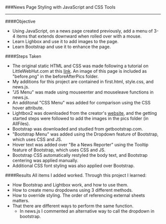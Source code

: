 ###News Page Styling with JavaScript and CSS Tools
___
####Objective
* Using JavaScript, on a news page created previously, add a menu of 3-4 items that extends downward when rolled over with a mouse.
* Learn Lighbox and use it to add images to the page.
* Learn Bootstrap and use it to enhance the page.

####Steps Taken
* The original static HTML and CSS was made following a tutorial on LittleWebHut.com at this [link]. An image of this page is included as "before.png" in the beforeAfterPics folder.
* My additions for this project are contained in first.html, style.css, and news.js.
* "JS Menu" was made using mouseenter and mouseleave functions in news.js.
* An additonal "CSS Menu" was added for comparison using the CSS hover attribute.
* Lightbox2 was downloaded from the creator's [website], and the getting started steps were followed to add the images in the pics folder (in AllFiles).
* Bootstrap was downloaded and studied from getbootstrap.com.
* "Bootstrap Menu" was added using the Dropdown feature of Bootstrap, which uses CSS and JS.
* Hover text was added over "Be a News Reporter" using the Tooltip feature of Bootstrap, which uses CSS and JS.
* Bootstrap CSS automatically restyled the body text, and Bootstrap centering was applied manually.
* Additional CSS font styling was also applied over Bootstrap.

[link]: http://www.littlewebhut.com/html5/css_layout/
[website]: http://lokeshdhakar.com/projects/lightbox2/
####Results
All items I added worked. Through this project I learned:
* How Bootstrap and Lightbox work, and how to use them.
* How to create menu dropdowns using 3 different methods.
* How to override styling. The order of referencing external sheets matters.
* That there are different ways to perform the same function.
  * In news.js I commented an alternative way to call the dropdown in bootstrap.
